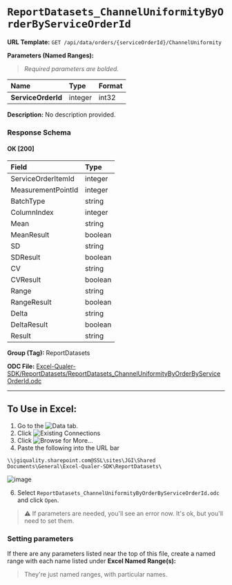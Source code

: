 # `ReportDatasets_ChannelUniformityByOrderByServiceOrderId`
> 

**URL Template:**
`GET /api/data/orders/{serviceOrderId}/ChannelUniformity`

**Parameters (Named Ranges):**

> *Required parameters are bolded.*

| Name               | Type    | Format   |
|:-------------------|:--------|:---------|
| **ServiceOrderId** | integer | int32    |

**Description:**
No description provided.

### Response Schema

#### OK [200]

| Field              | Type    |
|:-------------------|:--------|
| ServiceOrderItemId | integer |
| MeasurementPointId | integer |
| BatchType          | string  |
| ColumnIndex        | integer |
| Mean               | string  |
| MeanResult         | boolean |
| SD                 | string  |
| SDResult           | boolean |
| CV                 | string  |
| CVResult           | boolean |
| Range              | string  |
| RangeResult        | boolean |
| Delta              | string  |
| DeltaResult        | boolean |
| Result             | string  |

**Group (Tag):**
ReportDatasets

**ODC File:**
[Excel-Qualer-SDK/ReportDatasets/ReportDatasets_ChannelUniformityByOrderByServiceOrderId.odc](https://github.com/Johnson-Gage-Inspection-Inc/qualer-sdk-odc/blob/main/Excel-Qualer-SDK/ReportDatasets/ReportDatasets_ChannelUniformityByOrderByServiceOrderId.odc)

---

To Use in Excel:
---

1. Go to the ![`Data`](https://github.com/user-attachments/assets/da437a70-57b3-4c5b-bb01-4910ece19ed1)
 tab.
3. Click ![Existing Connections](https://github.com/user-attachments/assets/a2f1ed67-b2e0-4c23-ac90-68c870e60289)
4. Click ![`Browse for More...`](https://github.com/user-attachments/assets/8e698494-6865-41e7-b6fa-043aea81809a)
5. Paste the following into the URL bar
```
\\jgiquality.sharepoint.com@SSL\sites\JGI\Shared Documents\General\Excel-Qualer-SDK\ReportDatasets\
```

![image](https://github.com/user-attachments/assets/1e1a8d87-0377-446d-aaf5-d78562991db3)

6. Select `ReportDatasets_ChannelUniformityByOrderByServiceOrderId.odc` and click `Open`.

> ⚠️ If parameters are needed, you'll see an error now. It's ok, but you'll need to set them.

### Setting parameters
If there are any parameters listed near the top of this file, create a named range with each name listed under **Excel Named Range(s):**
> They're just named ranges, with particular names.

